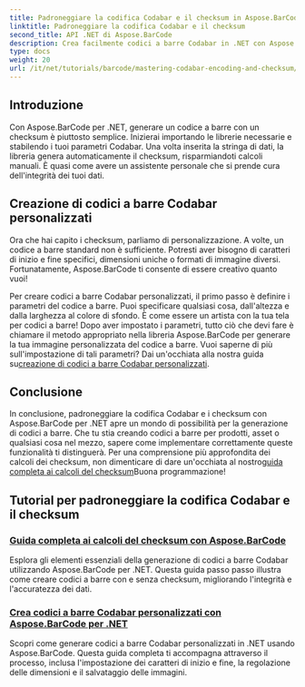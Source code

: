 ```yaml
---
title: Padroneggiare la codifica Codabar e il checksum in Aspose.BarCode
linktitle: Padroneggiare la codifica Codabar e il checksum
second_title: API .NET di Aspose.BarCode
description: Crea facilmente codici a barre Codabar in .NET con Aspose.BarCode. Esplora i tutorial sui calcoli di checksum e sulla generazione di codici a barre personalizzati.
type: docs
weight: 20
url: /it/net/tutorials/barcode/mastering-codabar-encoding-and-checksum/
---
```

## Introduzione

Con Aspose.BarCode per .NET, generare un codice a barre con un checksum è piuttosto semplice. Inizierai importando le librerie necessarie e stabilendo i tuoi parametri Codabar. Una volta inserita la stringa di dati, la libreria genera automaticamente il checksum, risparmiandoti calcoli manuali. È quasi come avere un assistente personale che si prende cura dell'integrità dei tuoi dati.

## Creazione di codici a barre Codabar personalizzati

Ora che hai capito i checksum, parliamo di personalizzazione. A volte, un codice a barre standard non è sufficiente. Potresti aver bisogno di caratteri di inizio e fine specifici, dimensioni uniche o formati di immagine diversi. Fortunatamente, Aspose.BarCode ti consente di essere creativo quanto vuoi!

 Per creare codici a barre Codabar personalizzati, il primo passo è definire i parametri del codice a barre. Puoi specificare qualsiasi cosa, dall'altezza e dalla larghezza al colore di sfondo. È come essere un artista con la tua tela per codici a barre! Dopo aver impostato i parametri, tutto ciò che devi fare è chiamare il metodo appropriato nella libreria Aspose.BarCode per generare la tua immagine personalizzata del codice a barre. Vuoi saperne di più sull'impostazione di tali parametri? Dai un'occhiata alla nostra guida su[creazione di codici a barre Codabar personalizzati](./custom-codabar-barcodes/).

## Conclusione

In conclusione, padroneggiare la codifica Codabar e i checksum con Aspose.BarCode per .NET apre un mondo di possibilità per la generazione di codici a barre. Che tu stia creando codici a barre per prodotti, asset o qualsiasi cosa nel mezzo, sapere come implementare correttamente queste funzionalità ti distinguerà. Per una comprensione più approfondita dei calcoli dei checksum, non dimenticare di dare un'occhiata al nostro[guida completa ai calcoli del checksum](./guide-to-checksum-calculation/)Buona programmazione!


## Tutorial per padroneggiare la codifica Codabar e il checksum
### [Guida completa ai calcoli del checksum con Aspose.BarCode](./guide-to-checksum-calculation/)
Esplora gli elementi essenziali della generazione di codici a barre Codabar utilizzando Aspose.BarCode per .NET. Questa guida passo passo illustra come creare codici a barre con e senza checksum, migliorando l'integrità e l'accuratezza dei dati.
### [Crea codici a barre Codabar personalizzati con Aspose.BarCode per .NET](./custom-codabar-barcodes/)
Scopri come generare codici a barre Codabar personalizzati in .NET usando Aspose.BarCode. Questa guida completa ti accompagna attraverso il processo, inclusa l'impostazione dei caratteri di inizio e fine, la regolazione delle dimensioni e il salvataggio delle immagini.
